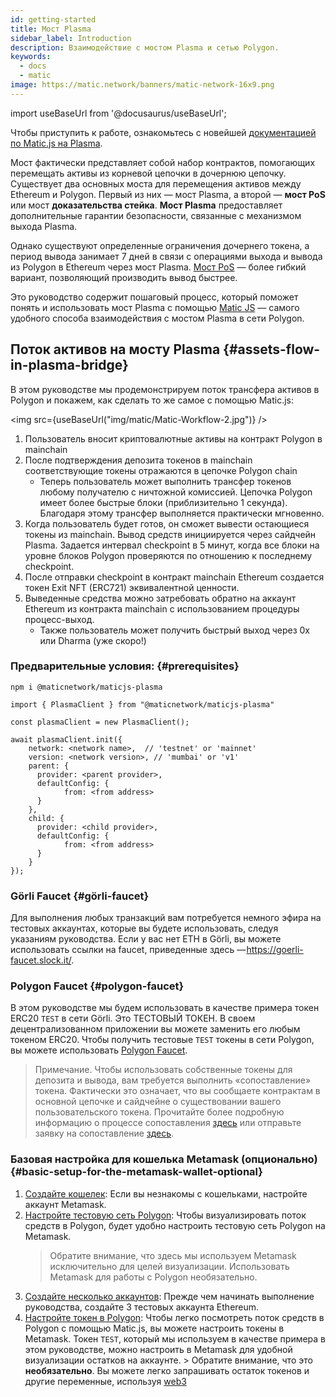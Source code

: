 ```yaml
---
id: getting-started
title: Мост Plasma
sidebar_label: Introduction
description: Взаимодействие с мостом Plasma и сетью Polygon.
keywords:
  - docs
  - matic
image: https://matic.network/banners/matic-network-16x9.png
---
```


import useBaseUrl from '@docusaurus/useBaseUrl';

Чтобы приступить к работе, ознакомьтесь с новейшей [документацией по Matic.js на Plasma](https://maticnetwork.github.io/matic.js/docs/plasma/).

Мост фактически представляет собой набор контрактов, помогающих перемещать активы из корневой цепочки в дочернюю цепочку. Существует два основных моста для перемещения активов между Ethereum и Polygon. Первый из них — мост Plasma, а второй — **мост PoS** или мост **доказательства стейка**. **Мост Plasma** предоставляет дополнительные гарантии безопасности, связанные с механизмом выхода Plasma.

Однако существуют определенные ограничения дочернего токена, а период вывода занимает 7 дней в связи с операциями выхода и вывода из Polygon в Ethereum через мост Plasma. [Мост PoS](/docs/develop/ethereum-polygon/pos/getting-started) — более гибкий вариант, позволяющий производить вывод быстрее.

Это руководство содержит пошаговый процесс, который поможет понять и использовать мост Plasma с помощью [Matic JS](https://github.com/maticnetwork/matic.js) — самого удобного способа взаимодействия с мостом Plasma в сети Polygon.

## Поток активов на мосту Plasma {#assets-flow-in-plasma-bridge}

В этом руководстве мы продемонстрируем поток трансфера активов в Polygon и покажем, как сделать то же самое с помощью Matic.js:

<img src={useBaseUrl("img/matic/Matic-Workflow-2.jpg")} />

1. Пользователь вносит криптовалютные активы на контракт Polygon в mainchain
2. После подтверждения депозита токенов в mainchain соответствующие токены отражаются в цепочке Polygon chain
   - Теперь пользователь может выполнить трансфер токенов любому получателю с ничтожной комиссией. Цепочка Polygon имеет более быстрые блоки (приблизительно 1 секунда). Благодаря этому трансфер выполняется практически мгновенно.
3. Когда пользователь будет готов, он сможет вывести остающиеся токены из mainchain. Вывод средств инициируется через сайдчейн Plasma. Задается интервал checkpoint в 5 минут, когда все блоки на уровне блоков Polygon проверяются по отношению к последнему checkpoint.
4. После отправки checkpoint в контракт mainchain Ethereum создается токен Exit NFT (ERC721) эквивалентной ценности.
5. Выведенные средства можно затребовать обратно на аккаунт Ethereum из контракта mainchain с использованием процедуры процесс-выход.
   - Также пользователь может получить быстрый выход через 0x или Dharma (уже скоро!)

### Предварительные условия: {#prerequisites}

```
npm i @maticnetwork/maticjs-plasma

import { PlasmaClient } from "@maticnetwork/maticjs-plasma"

const plasmaClient = new PlasmaClient();

await plasmaClient.init({
    network: <network name>,  // 'testnet' or 'mainnet'
    version: <network version>, // 'mumbai' or 'v1'
    parent: {
      provider: <parent provider>,
      defaultConfig: {
            from: <from address>
      }
    },
    child: {
      provider: <child provider>,
      defaultConfig: {
            from: <from address>
      }
    }
});

```

### Görli Faucet {#görli-faucet}

Для выполнения любых транзакций вам потребуется немного эфира на тестовых аккаунтах, которые вы будете использовать, следуя указаниям руководства. Если у вас нет ETH в Görli, вы можете использовать ссылки на faucet, приведенные здесь — https://goerli-faucet.slock.it/.

### Polygon Faucet {#polygon-faucet}

В этом руководстве мы будем использовать в качестве примера токен ERC20 `TEST` в сети Görli. Это ТЕСТОВЫЙ ТОКЕН. В своем децентрализованном приложении вы можете заменить его любым токеном ERC20. Чтобы получить тестовые `TEST` токены в сети Polygon, вы можете использовать [Polygon Faucet](https://faucet.polygon.technology/).

> Примечание. Чтобы использовать собственные токены для депозита и вывода, вам требуется выполнить «сопоставление» токена. Фактически это означает, что вы сообщаете контрактам в основной цепочке и сайдчейне о существовании вашего пользовательского токена. Прочитайте более подробную информацию о процессе сопоставления [здесь](/docs/develop/ethereum-polygon/plasma/mapping-assets) или отправьте заявку на сопоставление [здесь](/docs/develop/ethereum-polygon/submit-mapping-request).

### Базовая настройка для кошелька Metamask (опционально) {#basic-setup-for-the-metamask-wallet-optional}

1. [Создайте кошелек](/docs/develop/metamask/hello): Если вы незнакомы с кошельками, настройте аккаунт Metamask.
2. [Настройте тестовую сеть Polygon](/docs/develop/metamask/config-polygon-on-metamask): Чтобы визуализировать поток средств в Polygon, будет удобно настроить тестовую сеть Polygon на Metamask.
   > Обратите внимание, что здесь мы используем Metamask исключительно для целей визуализации. Использовать Metamask для работы с Polygon необязательно.
3. [Создайте несколько аккаунтов](/docs/develop/metamask/multiple-accounts): Прежде чем начинать выполнение руководства, создайте 3 тестовых аккаунта Ethereum.
4. [Настройте токен в Polygon](/docs/develop/metamask/custom-tokens): Чтобы легко посмотреть поток средств в Polygon с помощью Matic.js, вы можете настроить токены в Metamask.
 Токен `TEST`, который мы используем в качестве примера в этом руководстве, можно настроить в Metamask для удобной визуализации остатков на аккаунте. > Обратите внимание, что это **необязательно**. Вы можете легко запрашивать остаток токенов и другие переменные, используя [web3](https://web3js.readthedocs.io/en/1.0/)
